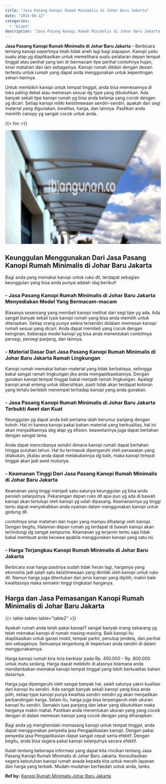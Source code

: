 ```yaml
---
title: "Jasa Pasang Kanopi Rumah Minimalis di Johar Baru Jakarta"
date: "2024-08-12"
categories: 
  - "biaya"
description: "Jasa Pasang Kanopi Rumah Minimalis di Johar Baru Jakarta. Itulah tentang beberapa informasi yang dapat kita rincikan tentang Jasa Pasang Kanopi Rumah Minimal..."
---
```


**Jasa Pasang Kanopi Rumah Minimalis di Johar Baru Jakarta** – Berbicara tentang kanopi sepertinya telah tidak aneh lagi bagi siapapun. Kanopi yaitu suatu atap yg diaplikasikan untuk memelihara suatu pelataran depan tempat tinggal atau perihal yang lain dr bermacam tipe perihal contohnya hujan, sinar matahari dan lain sebagainya. Kanopi rumah dibikin dengan desain tertentu untuk rumah yang dapat anda menggunakan untuk kepentingan sehari-harinya.

Untuk membikin kanopi untuk tempat tinggal, anda bisa memesannya di toko paling dekat atau memesan sesuai dg type yang dibutuhkan. Ada banyak sekali tipe kanopi rumah yg bisa anda belanja yang cocok dengan yg dicari. Setiap kanopi miliki keistimewaan sendiri-sendiri, apakah dari segi material yang digunakan, kwalitas, harga, dan lainnya. Pastikan anda memilih canopy yg sangat cocok untuk anda.

{{< toc >}}

![Jasa Pasang Kanopi Rumah Minimalis di Johar Baru Jakarta](/images/harga-kanopi-minimalis-21.png)

## Keunggulan Menggunakan Dari Jasa Pasang Kanopi Rumah Minimalis di Johar Baru Jakarta

Bagi anda yang memakai kanopi untuk ruko dll, terdapat sebagian keunggulan yang bisa anda punyai adalah sbg berikut!

### \- Jasa Pasang Kanopi Rumah Minimalis di Johar Baru Jakarta Menyediakan Model Yang Bermacam-macam

Biasanya seseorang yang membeli kanopi melihat dari segi tipe yg ada. Ada sangat banyak sekali type kanopi rumah yang bisa anda memilih untuk diterapkan. Setiap orang punya selera tersendiri didalam memesan kanopi rumah sesuai yang dicari. Anda dapat membeli yang cocok dengan keinginan, beberapa model kanopi yg bisa anda menentukan contohnya persegi, persegi panjang, dan lainnya.

### \- Material Dasar Dari Jasa Pasang Kanopi Rumah Minimalis di Johar Baru Jakarta Ramah Lingkungan

Kanopi rumah memakai bahan-material yang tidak berbahaya, sehingga bakal sangat ramah lingkungan jika anda mengaplikasikannya. Dengan gunakan kanopi tempat tinggal bakal menjadi ramah lingkungan. Apalagi kanopi amat enteng untuk dibersihkan, pasti tidak akan terdapat kotoran yang terlalu berlebih menempel terhadap kanopi yang anda gunakan.

### \- Jasa Pasang Kanopi Rumah Minimalis di Johar Baru Jakarta Terbukti Awet dan Kuat

Keunggulan yg dapat anda beli pertama ialah berumur panjang dengan kokoh. Hal ini karena kanopi pakai bahan-material yang berkualitas, hal ini akan menjadikannya sbg atap yg efisien. keawetannya juga dapat bertahan dengan sangat lama.

Anda dapat mencobanya sendiri dimana kanopi rumah dapat bertahan hingga puluhan tahun. Hal itu termasuk dipengaruhi oleh perawatan yang dilakukan, jikalau anda dapat melakukannya dg baik, maka kanopi tempat tinggal akan jadi awet mutunya.

### \- Keamanan Tinggi Dari Jasa Pasang Kanopi Rumah Minimalis di Johar Baru Jakarta

Keamanan yang tinggi menjadi satu-satunya keunggulan yg bisa anda peroleh selanjutnya. Pekarangan depan ruko dll apa-pun yg ada di bawah kanopi akan tertutupi oleh kanopi yg udah dipasang. Keamanannya yg tinggi tentu dapat menyebabkan anda nyaman dalam menggunakan kanopi untuk gedung dll.

contohnya sinar matahari dan hujan yang mampu dihalangi oleh kanopi. Dengan begitu, Halaman depan rumah yg terdapat di bawah kanopi akan terlindungi dg sangat sempurna. Keamanan yg terjamin tentu saja tidak bakal membuat anda kecewa apabila menggunakan kanopi yang satu ini.

### \- Harga Terjangkau Kanopi Rumah Minimalis di Johar Baru Jakarta

Berbicara soal harga pastinya sudah tidak heran lagi, harganya yang ekonomis jadi salah satu keistimewaan yang dimiliki oleh kanopi untuk ruko dll. Namun harga juga ditentukan dari jenis kanopi yang dipilih, makin baik kwalitasnya maka semakin tinggi tingkatan harganya.

## Harga dan Jasa Pemasangan Kanopi Rumah Minimalis di Johar Baru Jakarta

{{< table-tables table="table2" >}}

Apakah rumah anda telah pakai kanopi? sangat banyak orang sekarang yg telah memakai kanopi di rumah masing-masing. Baik kanopi itu diaplikasikan untuk garasi mobil, tempat parkir, penutup jendela, dan perihal lain sebagainya. Semuanya tergantung dr keperluan anda sendiri di dalam menggunakannya.

Harga kanopi rumah kira-kira berkisar pada Rp. 450.000 – Rp. 800.000 untuk mutu sedang. Harga dapat melebihi di atasnya bilamana anda mendambakan memakai kanopi tempat tinggal yang lebih berkualitas bahan dasarnya.

Harga juga dipengaruhi oleh sangat banyak hal, salah satunya yakni kualitas dari kanopi itu sendiri. Ada sangat banyak sekali kanopi yang bisa anda pilih, setiap type kanopi punya kwalitas sendiri-sendiri yg akan menjadikan perbandingan harga. Selain itu, harga juga bisa terpengaruh oleh ukuran kanopi itu sendiri. Semakin luas panjang dan lebar yang dibutuhkan maka harganya makin mahal. Pastikan anda menentukan ukuran yang yang cocok dengan di dalam memesan kanopi yang cocok dengan yang diharapkan.

Bagi anda yg menghendaki memasang kanopi untuk tempat tinggal, anda dapat menggunakan penyedia jasa Pengaplikasian kanopi. Dengan pakai penyedia jasa Pengaplikasian dapat sangat cepat serta efektif. Dengan begitu, anda bisa segera pakai kanopi selanjutnya secara efektif.

Itulah tentang beberapa informasi yang dapat kita rincikan tentang Jasa Pasang Kanopi Rumah Minimalis di Johar Baru Jakarta. Konsultasikan segera kebutuhan kanopi rumah anada kepada kita untuk meraih layanan dan harga yang terbaik. Mudah-mudahan berfaedah untuk anda, tanks.

**Ref by:**  [Kanopi Rumah Minimalis Johar Baru Jakarta](https://id.wikipedia.org/wiki/Kanopi)
